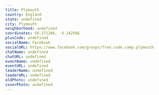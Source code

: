 ```yaml
---
title: Plymouth
country: England
state: undefined
city: Plymouth
neighborhood: undefined
coordinates: 50.371266, -4.142566
plusCode: undefined
socialName: Facebook
socialURL: https://www.facebook.com/groups/free.code.camp.plymouth
chatName: undefined
chatURL: undefined
eventName: undefined
eventURL: undefined
leaderName: undefined
leaderURL: undefined
oldPhoto: undefined
coverPhoto: undefined
---
```

